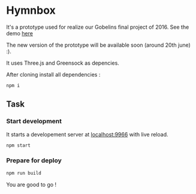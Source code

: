 Hymnbox
===================

It's a prototype used for realize our Gobelins final project of 2016.
See the demo [here](http://mathis-biabiany.fr/hymnbox)

The new version of the prototype will be available soon (around 20th june) :).

It uses Three.js and Greensock as depencies.

After cloning install all dependencies :
```bash
npm i
```

## Task
### Start development
It starts a developement server at [localhost:9966](http://localhost:9966) with live reload.
```bash
npm start
```
### Prepare for deploy
```bash
npm run build
```

You are good to go !

